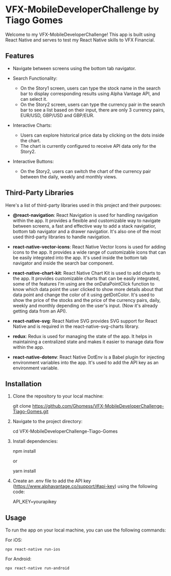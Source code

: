 # VFX-MobileDeveloperChallenge by Tiago Gomes

Welcome to my VFX-MobileDeveloperChallenge! This app is built using React Native and serves to test my React Native skills to VFX Financial.

## Features

- Navigate between screens using the bottom tab navigator.

- Search Functionality:
  - On the Story1 screen, users can type the stock name in the search bar to display corresponding results using Alpha Vantage API, and can select it.
  - On the Story2 screen, users can type the currency pair in the search bar to see a list based on their input, there are only 3 currency pairs, EUR/USD, GBP/USD and GBP/EUR.
- Interactive Charts:

  - Users can explore historical price data by clicking on the dots inside the chart.
  - The chart is currently configured to receive API data only for the Story2.

- Interactive Buttons:
  - On the Story2, users can switch the chart of the currency pair between the daily, weekly and monthly views.

## Third-Party Libraries

Here's a list of third-party libraries used in this project and their purposes:

- **@react-navigation**: React Navigation is used for handling navigation within the app. It provides a flexible and customizable way to navigate between screens, a fast and effective way to add a stack navigatior, bottom tab navigator and a drawer navigatior. It's also one of the most used third-party libraries to handle navigation.

- **react-native-vector-icons**: React Native Vector Icons is used for adding icons to the app. It provides a wide range of customizable icons that can be easily integrated into the app. It's used inside the bottom tab navigator and inside the search bar component.

- **react-native-chart-kit**: React Native Chart Kit is used to add charts to the app. It provides customizable charts that can be easily integrated, some of the features I'm using are the onDataPointClick function to know which data point the user clicked to show more details about that data point and change the color of it using getDotColor. It's used to show the price of the stocks and the price of the currency pairs, daily, weekly and monthly depending on the user's input. (Now it's already getting data from an API).

- **react-native-svg**: React Native SVG provides SVG support for React Native and is required in the react-native-svg-charts library.

- **redux**: Redux is used for managing the state of the app. It helps in maintaining a centralized state and makes it easier to manage data flow within the app.

- **react-native-dotenv**: React Native DotEnv is a Babel plugin for injecting environment variables into the app. It's used to add the API key as an environment variable.

## Installation

1. Clone the repository to your local machine:

   git clone https://github.com/Ghomess/VFX-MobileDeveloperChallenge-Tiago-Gomes.git

2. Navigate to the project directory:

   cd VFX-MobileDeveloperChallenge-Tiago-Gomes

3. Install dependencies:

   npm install

   or

   yarn install

4. Create an .env file to add the API key (https://www.alphavantage.co/support/#api-key) using the following code:

   API_KEY=yourapikey

## Usage

To run the app on your local machine, you can use the following commands:

For iOS:

    npx react-native run-ios

For Android:

    npx react-native run-android

